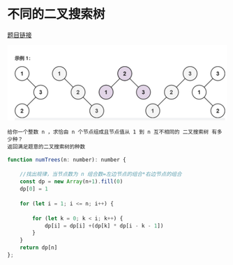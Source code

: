 # 不同的二叉搜索树
<a href="https://leetcode-cn.com/problems/integer-break/" target="_blank">题目链接</a>

<div> <img src="../public/img/tree00.png"/></div>

```
给你一个整数 n ，求恰由 n 个节点组成且节点值从 1 到 n 互不相同的 二叉搜索树 有多少种？
返回满足题意的二叉搜索树的种数

```


```js
function numTrees(n: number): number {

    //找出规律，当节点数为 n 组合数=左边节点的组合*右边节点的组合
    const dp = new Array(n+1).fill(0)
    dp[0] = 1

    for (let i = 1; i <= n; i++) {

        for (let k = 0; k < i; k++) {
            dp[i] = dp[i] +(dp[k] * dp[i - k - 1]) 
        }
    }
    return dp[n]
};
```
